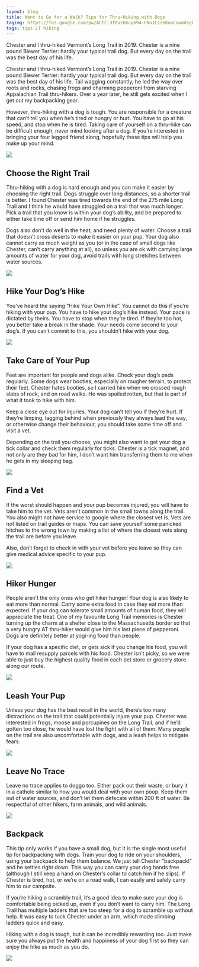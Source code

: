 ```yaml
---
layout: blog
title: Want to Go for a Walk? Tips for Thru-Hiking with Dogs
tagimg: https://lh3.google.com/pw/ACtC-3f0uzG6uq694-FNoJL1s6KouCvwmdsghyjuqwxtVUqulPmVyIKKXotnDAlw7AB6i40U6sJZJ6bTt665kR_Uy0t_VjTCn3I=w320-no?authuser=0
tags: tips LT hiking
---
```


Chester and I thru-hiked Vermont’s Long Trail in 2019. Chester is a nine pound Biewer Terrier: hardly your typical trail dog. But every day on the trail was the best day of his life.

Chester and I thru-hiked Vermont’s Long Trail in 2019. Chester is a nine pound Biewer Terrier: hardly your typical trail dog. But every day on the trail was the best day of his life. Tail wagging constantly, he led the way over roots and rocks, chasing frogs and charming pepperoni from starving Appalachian Trail thru-hikers. Over a year later, he still gets excited when I get out my backpacking gear.

However, thru-hiking with a dog is tough. You are responsible for a creature that can’t tell you when he’s tired or hungry or hurt. You have to go at his speed, and stop when he is tired. Taking care of yourself on a thru-hike can be difficult enough, never mind looking after a dog. If you’re interested in bringing your four legged friend along, hopefully these tips will help you make up your mind.

![](https://lh3.google.com/pw/ACtC-3cKWdKUXLjuxjgPWh6N7BTNG2rOAip699zWVVIPAefxqETUgGhR1I_ia0dqg3pRW0EGdPqRqjZv0Dab9H59WJ0ZUloCQj0=h320-no?authuser=0)

## Choose the Right Trail
Thru-hiking with a dog is hard enough and you can make it easier by choosing the right trail. Dogs struggle over long distances, so a shorter trail is better. I found Chester was tired towards the end of the 275 mile Long Trail and I think he would have struggled on a trail that was much longer. Pick a trail that you know is within your dog’s ability, and be prepared to either take time off or send him home if he struggles.

Dogs also don’t do well in the heat, and need plenty of water. Choose a trail that doesn’t cross deserts to make it easier on your pup. Your dog also cannot carry as much weight as you (or in the case of small dogs like Chester, can’t carry anything at all), so unless you are ok with carrying large amounts of water for your dog, avoid trails with long stretches between water sources.

![](https://lh3.google.com/pw/ACtC-3ePADOJbstq7b71Yi0DI6L6Tc3Zxr1xNFvsSq_SfEXoGuhjjUfNRx1yGgIuB2E5UzWT3CigB8hcyblKKOAXlrVNBYoXSzk=w320-no?authuser=0)

## Hike Your Dog’s Hike
You’ve heard the saying “Hike Your Own Hike”. You cannot do this if you’re hiking with your pup. You have to hike your dog’s hike instead. Your pace is dictated by theirs. You have to stop when they’re tired. If they’re too hot, you better take a break in the shade. Your needs come second to your dog’s. If you can’t commit to this, you shouldn’t hike with your dog.

![](https://lh3.google.com/pw/ACtC-3f83ISqG4RI1rhY-DSH-6SHPLBzm6hqniZy64PvFI18Qol-lAHQ3zptjNooiiWC4OeemoOr12lHwfD5bMiLfzGh_ADm7f8=h320-no?authuser=0)

## Take Care of Your Pup
Feet are important for people and dogs alike. Check your dog’s pads regularly. Some dogs wear booties, especially on rougher terrain, to protect their feet. Chester hates booties, so I carried him when we crossed rough slabs of rock, and on road walks. He was spoiled rotten, but that is part of what it took to hike with him.

Keep a close eye out for injuries. Your dog can’t tell you if they’re hurt. If they’re limping, lagging behind when previously they always lead the way, or otherwise change their behaviour, you should take some time off and visit a vet.

Depending on the trail you choose, you might also want to get your dog a tick collar and check them regularly for ticks. Chester is a tick magnet, and not only are they bad for him, I don’t want him transferring them to me when he gets in my sleeping bag.

![](https://lh3.google.com/pw/ACtC-3frE_9Cj1SRfVYuO4VYacpbdME9k09562hP3xd21Lad_RlRUUWD2jkdVCNdHdWejmFbyPLB9Kkn125X8xbgsIj9Qe2PrRw=h320-no?authuser=0)

## Find a Vet
If the worst should happen and your pup becomes injured, you will have to take him to the vet. Vets aren’t common in the small towns along the trail. You also might not have service to google where the closest vet is. Vets are not listed on trail guides or maps. You can save yourself some panicked hitches to the wrong town by making a list of where the closest vets along the trail are before you leave.

Also, don’t forget to check in with your vet before you leave so they can give medical advice specific to your pup.

![](https://lh3.google.com/pw/ACtC-3ezUX7cnPIuLxppqLj2Vs3JyG_8XwXmX3tuwPmPxzQefy9vCm9MQL9f7Lmm375ByHN5EsWEyuULX59KCN8-nDSY1gGNCLE=h320-no?authuser=0)

## Hiker Hunger
People aren’t the only ones who get hiker hunger! Your dog is also likely to eat more than normal. Carry some extra food in case they eat more than expected. If your dog can tolerate small amounts of human food, they will appreciate the treat. One of my favourite Long Trail memories is Chester turning up the charm at a shelter close to the Massachusetts border so that a very hungry AT thru-hiker would give him his last piece of pepperoni. Dogs are definitely better at yogi-ing food than people.

If your dog has a specific diet, or gets sick if you change his food, you will have to mail resupply parcels with his food. Chester isn’t picky, so we were able to just buy the highest quality food in each pet store or grocery store along our route.

![](https://lh3.google.com/pw/ACtC-3c4Wdww_eOD-csN0EosDw7GdKozcaMbxYq9uUx8Y6i-nDj1nxasLnZQQmADpKfMrHuCmDddAyLumX4O7_Oj_CaUj1hpkH0=h320-no?authuser=0)

## Leash Your Pup
Unless your dog has the best recall in the world, there’s too many distractions on the trail that could potentially injure your pup. Chester was interested in frogs, moose and porcupines on the Long Trail, and if he’d gotten too close, he would have lost the fight with all of them. Many people on the trail are also uncomfortable with dogs, and a leash helps to mitigate fears.

![](https://lh3.google.com/pw/ACtC-3cyjXfDxxWpGUca1r5koXa_V2zxLn-Qa8NKPD3nyR9fT1s1k7lyqidO9HMpXsh6xM0tpn0AAYXhcO2kZkNZqzv2F6odmOY=h320-no?authuser=0)

## Leave No Trace

Leave no trace applies to doggo too. Either pack out their waste, or bury it in a cathole similar to how you would deal with your own poop. Keep them out of water sources, and don’t let them defecate within 200 ft of water. Be respectful of other hikers, farm animals, and wild animals.

![](https://lh3.google.com/pw/ACtC-3f0uzG6uq694-FNoJL1s6KouCvwmdsghyjuqwxtVUqulPmVyIKKXotnDAlw7AB6i40U6sJZJ6bTt665kR_Uy0t_VjTCn3I=w320-no?authuser=0)

## Backpack
This tip only works if you have a small dog, but it is the single most useful tip for backpacking with dogs. Train your dog to ride on your shoulders, using your backpack to help them balance. We just tell Chester “backpack!” and he settles right down. This way you can carry your dog hands free (although I still keep a hand on Chester’s collar to catch him if he slips). If Chester is tired, hot, or we’re on a road walk, I can easily and safely carry him to our campsite.

If you’re hiking a scrambly trail, it’s a good idea to make sure your dog is comfortable being picked up, even if you don’t want to carry him. The Long Trail has multiple ladders that are too steep for a dog to scramble up without help. It was easy to tuck Chester under an arm, which made climbing ladders quick and easy.

Hiking with a dog is tough, but it can be incredibly rewarding too. Just make sure you always put the health and happiness of your dog first so they can enjoy the hike as much as you do.

![](https://lh3.google.com/pw/ACtC-3fCxTj7QzKlG-3PLdFBefFSqvwYOeEICbSVrvHZwp4gd0FxifzkDRTDCMFpoE6dmx_EDY7qIaX8wKdiXPA0yrYrQggNXJ8=w600-no?authuser=0)


